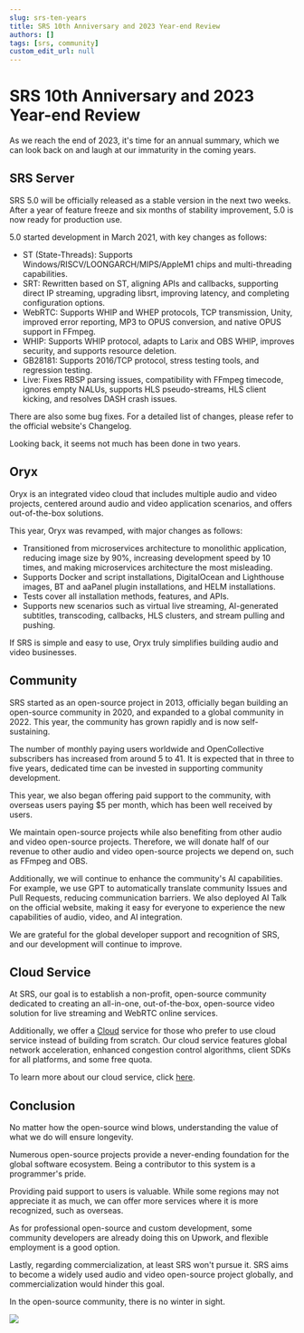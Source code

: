 ```yaml
---
slug: srs-ten-years
title: SRS 10th Anniversary and 2023 Year-end Review
authors: []
tags: [srs, community]
custom_edit_url: null
---
```


# SRS 10th Anniversary and 2023 Year-end Review

As we reach the end of 2023, it's time for an annual summary, which we can look back on and laugh at 
our immaturity in the coming years.

<!--truncate-->

## SRS Server

SRS 5.0 will be officially released as a stable version in the next two weeks. After a year of feature 
freeze and six months of stability improvement, 5.0 is now ready for production use.

5.0 started development in March 2021, with key changes as follows:

* ST (State-Threads): Supports Windows/RISCV/LOONGARCH/MIPS/AppleM1 chips and multi-threading capabilities.
* SRT: Rewritten based on ST, aligning APIs and callbacks, supporting direct IP streaming, upgrading libsrt, improving latency, and completing configuration options.
* WebRTC: Supports WHIP and WHEP protocols, TCP transmission, Unity, improved error reporting, MP3 to OPUS conversion, and native OPUS support in FFmpeg.
* WHIP: Supports WHIP protocol, adapts to Larix and OBS WHIP, improves security, and supports resource deletion.
* GB28181: Supports 2016/TCP protocol, stress testing tools, and regression testing.
* Live: Fixes RBSP parsing issues, compatibility with FFmpeg timecode, ignores empty NALUs, supports HLS pseudo-streams, HLS client kicking, and resolves DASH crash issues.

There are also some bug fixes. For a detailed list of changes, please refer to the official 
website's Changelog.

Looking back, it seems not much has been done in two years.

## Oryx

Oryx is an integrated video cloud that includes multiple audio and video projects, centered around 
audio and video application scenarios, and offers out-of-the-box solutions.

This year, Oryx was revamped, with major changes as follows:

* Transitioned from microservices architecture to monolithic application, reducing image size by 90%, increasing development speed by 10 times, and making microservices architecture the most misleading.
* Supports Docker and script installations, DigitalOcean and Lighthouse images, BT and aaPanel plugin installations, and HELM installations.
* Tests cover all installation methods, features, and APIs.
* Supports new scenarios such as virtual live streaming, AI-generated subtitles, transcoding, callbacks, HLS clusters, and stream pulling and pushing.

If SRS is simple and easy to use, Oryx truly simplifies building audio and video businesses.

## Community

SRS started as an open-source project in 2013, officially began building an open-source community in 
2020, and expanded to a global community in 2022. This year, the community has grown rapidly and is 
now self-sustaining.

The number of monthly paying users worldwide and OpenCollective subscribers has increased from around 
5 to 41. It is expected that in three to five years, dedicated time can be invested in supporting community 
development.

This year, we also began offering paid support to the community, with overseas users paying $5 per month, 
which has been well received by users.

We maintain open-source projects while also benefiting from other audio and video open-source projects. 
Therefore, we will donate half of our revenue to other audio and video open-source projects we depend on,
such as FFmpeg and OBS.

Additionally, we will continue to enhance the community's AI capabilities. For example, we use GPT to 
automatically translate community Issues and Pull Requests, reducing communication barriers. We also 
deployed AI Talk on the official website, making it easy for everyone to experience the new capabilities 
of audio, video, and AI integration.

We are grateful for the global developer support and recognition of SRS, and our development will continue
to improve.

## Cloud Service

At SRS, our goal is to establish a non-profit, open-source community dedicated to creating an all-in-one,
out-of-the-box, open-source video solution for live streaming and WebRTC online services.

Additionally, we offer a [Cloud](../cloud) service for those who prefer to use cloud service instead of building from
scratch. Our cloud service features global network acceleration, enhanced congestion control algorithms,
client SDKs for all platforms, and some free quota.

To learn more about our cloud service, click [here](../cloud).

## Conclusion

No matter how the open-source wind blows, understanding the value of what we do will ensure longevity.

Numerous open-source projects provide a never-ending foundation for the global software ecosystem. Being 
a contributor to this system is a programmer's pride.

Providing paid support to users is valuable. While some regions may not appreciate it as much, we can 
offer more services where it is more recognized, such as overseas.

As for professional open-source and custom development, some community developers are already doing 
this on Upwork, and flexible employment is a good option.

Lastly, regarding commercialization, at least SRS won't pursue it. SRS aims to become a widely used 
audio and video open-source project globally, and commercialization would hinder this goal.

In the open-source community, there is no winter in sight.

![](https://ossrs.io/gif/v1/sls.gif?site=ossrs.io&path=/lts/blog-en/2023-12-15-SRS-Ten-Years)
